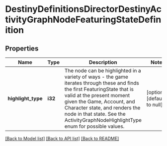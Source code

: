 # DestinyDefinitionsDirectorDestinyActivityGraphNodeFeaturingStateDefinition

## Properties
Name | Type | Description | Notes
------------ | ------------- | ------------- | -------------
**highlight_type** | **i32** | The node can be highlighted in a variety of ways - the game iterates through these and finds the first FeaturingState that is valid at the present moment given the Game, Account, and Character state, and renders the node in that state. See the ActivityGraphNodeHighlightType enum for possible values. | [optional] [default to null]

[[Back to Model list]](../README.md#documentation-for-models) [[Back to API list]](../README.md#documentation-for-api-endpoints) [[Back to README]](../README.md)


